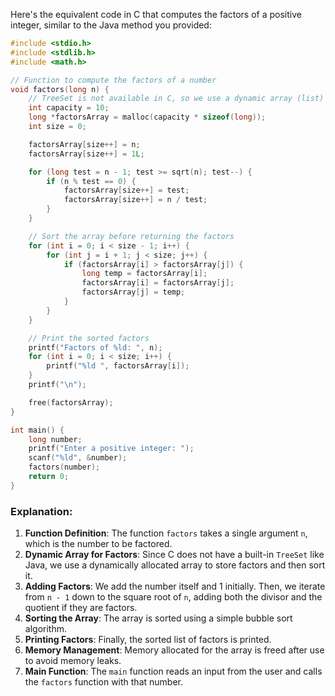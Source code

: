  Here's the equivalent code in C that computes the factors of a positive integer, similar to the Java method you provided:

```c
#include <stdio.h>
#include <stdlib.h>
#include <math.h>

// Function to compute the factors of a number
void factors(long n) {
    // TreeSet is not available in C, so we use a dynamic array (list) and sort it later
    int capacity = 10;
    long *factorsArray = malloc(capacity * sizeof(long));
    int size = 0;

    factorsArray[size++] = n;
    factorsArray[size++] = 1L;

    for (long test = n - 1; test >= sqrt(n); test--) {
        if (n % test == 0) {
            factorsArray[size++] = test;
            factorsArray[size++] = n / test;
        }
    }

    // Sort the array before returning the factors
    for (int i = 0; i < size - 1; i++) {
        for (int j = i + 1; j < size; j++) {
            if (factorsArray[i] > factorsArray[j]) {
                long temp = factorsArray[i];
                factorsArray[i] = factorsArray[j];
                factorsArray[j] = temp;
            }
        }
    }

    // Print the sorted factors
    printf("Factors of %ld: ", n);
    for (int i = 0; i < size; i++) {
        printf("%ld ", factorsArray[i]);
    }
    printf("\n");

    free(factorsArray);
}

int main() {
    long number;
    printf("Enter a positive integer: ");
    scanf("%ld", &number);
    factors(number);
    return 0;
}
```

### Explanation:
1. **Function Definition**: The function `factors` takes a single argument `n`, which is the number to be factored.
2. **Dynamic Array for Factors**: Since C does not have a built-in `TreeSet` like Java, we use a dynamically allocated array to store factors and then sort it.
3. **Adding Factors**: We add the number itself and 1 initially. Then, we iterate from `n - 1` down to the square root of `n`, adding both the divisor and the quotient if they are factors.
4. **Sorting the Array**: The array is sorted using a simple bubble sort algorithm.
5. **Printing Factors**: Finally, the sorted list of factors is printed.
6. **Memory Management**: Memory allocated for the array is freed after use to avoid memory leaks.
7. **Main Function**: The `main` function reads an input from the user and calls the `factors` function with that number.

